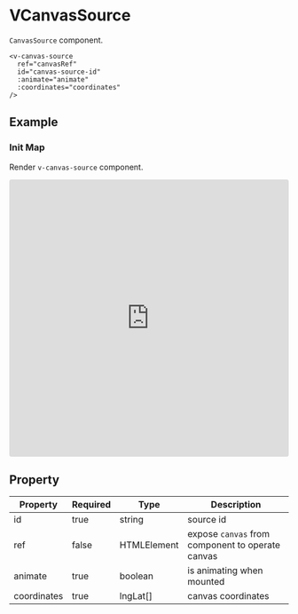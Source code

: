 # VCanvasSource

`CanvasSource` component.

```
<v-canvas-source
  ref="canvasRef"
  id="canvas-source-id"
  :animate="animate"
  :coordinates="coordinates"
/>
```

## Example

### Init Map

Render `v-canvas-source` component.

<iframe src="https://codesandbox.io/embed/vmap-examples-mnqjgn?fontsize=14&hidenavigation=1&initialpath=%2Fvsource%2Fvcanvassource%2Fbasic&module=%2Fsrc%2Fviews%2Fvsource%2Fvcanvassource%2FBasic.vue&theme=dark"
     style="width:100%; height:500px; border:0; border-radius: 4px; overflow:hidden;"
     title="vmap examples"
     allow="accelerometer; ambient-light-sensor; camera; encrypted-media; geolocation; gyroscope; hid; microphone; midi; payment; usb; vr; xr-spatial-tracking"
     sandbox="allow-forms allow-modals allow-popups allow-presentation allow-same-origin allow-scripts"
   ></iframe>

## Property

| Property    | Required | Type        | Description                                      |
| ----------- | -------- | ----------- | ------------------------------------------------ |
| id          | true     | string      | source id                                        |
| ref         | false    | HTMLElement | expose `canvas` from component to operate canvas |
| animate     | true     | boolean     | is animating when mounted                        |
| coordinates | true     | lngLat[]    | canvas coordinates                               |
